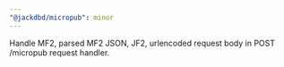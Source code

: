 ```yaml
---
"@jackdbd/micropub": minor
---
```


Handle MF2, parsed MF2 JSON, JF2, urlencoded request body in POST /micropub request handler.
